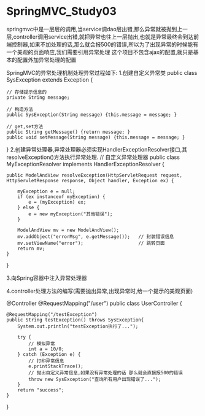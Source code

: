 # SpringMVC_Study03
springmvc中是一层层的调用,当service调dao层出错,那么异常就被抛到上一层,controller调用service出错,就把异常也往上一层抛出,也就是异常最终会到达前端控制器,如果不加处理的话,那么就会报500的错误,所以为了出现异常的时候能有一个美观的页面响应,我们需要引用异常处理
这个项目不包含ajax的配置,就只是基本的配置外加异常处理的配置

SpringMVC的异常处理机制处理异常过程如下:
  1.创建自定义异常类
public class SysException extends Exception {

    // 存储提示信息的
    private String message;

    // 构造方法
    public SysException(String message) {this.message = message; }

    // get,set方法
    public String getMessage() {return message; }
    public void setMessage(String message) {this.message = message; }
}
  2.创建异常处理器,异常处理器必须实现HandlerExceptionResolver接口,其resolveException()方法执行异常处理.
// 自定义异常处理器
public class MyExceptionResolver implements HandlerExceptionResolver {

    public ModelAndView resolveException(HttpServletRequest request, HttpServletResponse response, Object handler, Exception ex) {

        myException e = null;
        if (ex instanceof myException) {
            e = (myException) ex;
        } else {
            e = new myException("其他错误");
        }
        
        ModelAndView mv = new ModelAndView();
        mv.addObject("errorMsg", e.getMessage());   // 封装错误信息
        mv.setViewName("error");                    // 跳转页面
        return mv;
    }
}
 
 3.向Spring容器中注入异常处理器
 
  <!--配置异常处理器-->
<bean id="myExceptionResolver" class="cn.maoritian.exception.MyExceptionResolver"/>

4.controller处理方法的编写(需要抛出异常,出现异常时,给一个提示的美观页面)

@Controller
@RequestMapping("/user")
public class UserController {


    @RequestMapping("/testException")
    public String testException() throws SysException{
        System.out.println("testException执行了...");

        try {
            // 模拟异常
            int a = 10/0;
        } catch (Exception e) {
            // 打印异常信息
            e.printStackTrace();
            // 抛出自定义异常信息,如果没有异常处理的话 那么就会直接报500的错误
            throw new SysException("查询所有用户出现错误了...");
        }
        return "success";
    }

}


